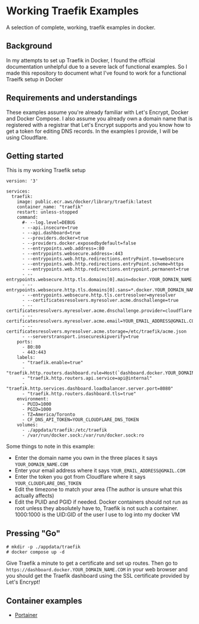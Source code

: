 # Working Traefik Examples

A selection of complete, working, traefik examples in docker.

## Background

In my attempts to set up Traefik in Docker, I found the official documentation unhelpful due to a severe lack of functional examples. So I made this repository to document what I've found to work for a functional Traeifk setup in Docker

## Requirements and understandings

These examples assume you're already familiar with Let's Encrypt, Docker and Docker Compose. I also assume you already own a domain name that is registered with a registrar that Let's Encrypt supports and you know how to get a token for editing DNS records. In the examples I provide, I will be using Cloudflare.

## Getting started

This is my working Traefik setup

    version: '3'

    services:
      traefik:
        image: public.ecr.aws/docker/library/traefik:latest
        container_name: "traefik"
        restart: unless-stopped
        command:
          #- --log.level=DEBUG
          - --api.insecure=true
          - --api.dashboard=true
          - --providers.docker=true
          - --providers.docker.exposedbydefault=false
          - --entrypoints.web.address=:80
          - --entrypoints.websecure.address=:443
          - --entrypoints.web.http.redirections.entryPoint.to=websecure
          - --entrypoints.web.http.redirections.entryPoint.scheme=https
          - --entrypoints.web.http.redirections.entrypoint.permanent=true
          - --entrypoints.websecure.http.tls.domains[0].main=docker.YOUR_DOMAIN_NAME.COM
          - --entrypoints.websecure.http.tls.domains[0].sans=*.docker.YOUR_DOMAIN_NAME.COM
          - --entrypoints.websecure.http.tls.certresolver=myresolver
          - --certificatesresolvers.myresolver.acme.dnschallenge=true
          - --certificatesresolvers.myresolver.acme.dnschallenge.provider=cloudflare
          - --certificatesresolvers.myresolver.acme.email=YOUR_EMAIL_ADDRESS@GMAIL.COM
          - --certificatesresolvers.myresolver.acme.storage=/etc/traefik/acme.json
          - --serverstransport.insecureskipverify=true
        ports:
          - 80:80
          - 443:443
        labels:
          - "traefik.enable=true"
          - "traefik.http.routers.dashboard.rule=Host(`dashboard.docker.YOUR_DOMAIN_NAME.COM`)"
          - "traefik.http.routers.api.service=api@internal"
          - "traefik.http.services.dashboard.loadbalancer.server.port=8080"
          - "traefik.http.routers.dashboard.tls=true"
        environment:
          - PUID=1000
          - PGID=1000
          - TZ=America/Toronto
          - CF_DNS_API_TOKEN=YOUR_CLOUDFLARE_DNS_TOKEN
        volumes:
          - ./appdata/traefik:/etc/traefik
          - /var/run/docker.sock:/var/run/docker.sock:ro
  
  Some things to note in this example: 
  
   * Enter the domain name you own in the three places it says `YOUR_DOMAIN_NAME.COM` 
   * Enter your email address where it says `YOUR_EMAIL_ADDRESS@GMAIL.COM` 
   * Enter the token you got from Cloudflare where it says `YOUR_CLOUDFLARE_DNS_TOKEN`
   * Edit the timezone to match your area (The author is unsure what this actually affects)
   * Edit the PUID and PGID if needed. Docker containers should not run as root unless they absolutely have to, Traefik is not such a container. 1000:1000 is the UID:GID of the user I use to log into my docker VM
   
## Pressing "Go"

```
# mkdir -p ./appdata/traefik
# docker compose up -d
```

Give Traefik a minute to get a certificate and set up routes. Then go to `https://dashboard.docker.YOUR_DOMAIN_NAME.COM` in your web browser and you should get the Traefik dashboard using the SSL certificate provided by Let's Encrypt!

## Container examples

 * [Portainer](Portainer.md)

